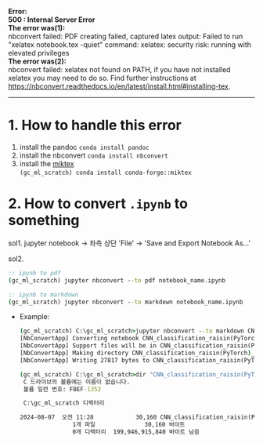 **Error:**  
**500 : Internal Server Error**  
**The error was(1):**  
nbconvert failed: PDF creating failed, captured latex output:
Failed to run "xelatex notebook.tex -quiet" command:
xelatex: security risk: running with elevated privileges  
**The error was(2):**  
nbconvert failed: xelatex not found on PATH, if you have not installed xelatex you may need to do so. Find further instructions at https://nbconvert.readthedocs.io/en/latest/install.html#installing-tex.  
* * *
# 1. How to handle this error
1. install the pandoc
   `conda install pandoc`
2. install the nbconvert
   `conda install nbconvert`
3. install the [miktex](https://anaconda.org/conda-forge/miktex)  
   `(gc_ml_scratch) conda install conda-forge::miktex`

# 2. How to convert `.ipynb` to something
sol1. jupyter notebook -> 좌측 상단 'File' -> 'Save and Export Notebook As...'  

sol2.
```cmd
:: ipynb to pdf
(gc_ml_scratch) jupyter nbconvert --to pdf notebook_name.ipynb

:: ipynb to markdown
(gc_ml_scratch) jupyter nbconvert --to markdown notebook_name.ipynb
```
* Example:
  ```cmd
  (gc_ml_scratch) C:\gc_ml_scratch>jupyter nbconvert --to markdown CNN_classification_raisin(PyTorch).ipynb
  [NbConvertApp] Converting notebook CNN_classification_raisin(PyTorch).ipynb to markdown
  [NbConvertApp] Support files will be in CNN_classification_raisin(PyTorch)_files\
  [NbConvertApp] Making directory CNN_classification_raisin(PyTorch)_files
  [NbConvertApp] Writing 27817 bytes to CNN_classification_raisin(PyTorch).md

  (gc_ml_scratch) C:\gc_ml_scratch>dir "CNN_classification_raisin(PyTorch).md"
   C 드라이브의 볼륨에는 이름이 없습니다.
   볼륨 일련 번호: F8EF-1352

   C:\gc_ml_scratch 디렉터리

  2024-08-07  오전 11:28            30,160 CNN_classification_raisin(PyTorch).md
                 1개 파일              30,160 바이트
                 0개 디렉터리  199,946,915,840 바이트 남음
  ```
